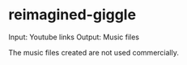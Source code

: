 # reimagined-giggle

Input: Youtube links
Output: Music files

The music files created are not used commercially.
